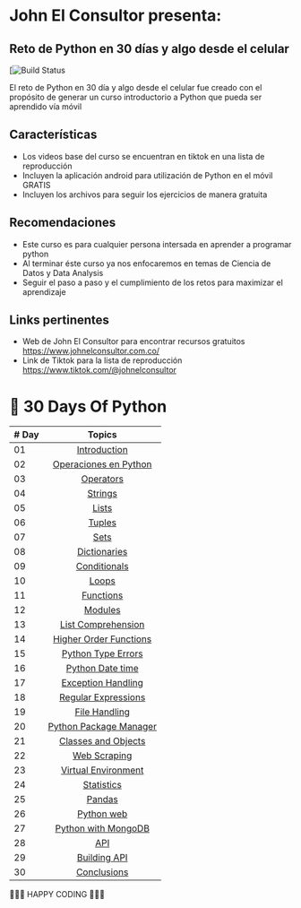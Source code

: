# John El Consultor presenta:
## Reto de Python en 30 días y algo desde el celular
[![Build Status](https://encrypted-tbn0.gstatic.com/images?q=tbn:ANd9GcRrroEYP9yetgKGOYZCeZysSIjjgBMKOBUjkz-lB0yk0mxdUc4qRkvioFEDrmwk6R29Inw&usqp=CAU)

El reto de Python en 30 día y algo desde el celular fue creado con el propósito de generar un curso introductorio a Python que pueda ser aprendido vía móvil

## Características
- Los videos base del curso se encuentran en tiktok en una lista de reproducción
- Incluyen la aplicación android para utilización de Python en el móvil GRATIS
- Incluyen los archivos para seguir los ejercicios de manera gratuita

## Recomendaciones
- Este curso es para cualquier persona intersada en aprender a programar python
- Al terminar éste curso ya nos enfocaremos en temas de Ciencia de Datos y Data Analysis
- Seguir el paso a paso y el cumplimiento de los retos para maximizar el aprendizaje

## Links pertinentes
- Web de John El Consultor para encontrar recursos gratuitos <https://www.johnelconsultor.com.co/>
- Link de Tiktok para la lista de reproducción <https://www.tiktok.com/@johnelconsultor>

# 🐍 30 Days Of Python 

|# Day | Topics                                                    |
|------|:---------------------------------------------------------:|
| 01  |  [Introduction](./readme.md)|
| 02  |  [Operaciones en Python](./Dia1-Operaciones.py)|
| 03  |  [Operators](./03_Day_Operators/03_operators.md)|
| 04  |  [Strings](./04_Day_Strings/04_strings.md)|
| 05  |  [Lists](./05_Day_Lists/05_lists.md)|
| 06  |  [Tuples](./06_Day_Tuples/06_tuples.md)|
| 07  |  [Sets](./07_Day_Sets/07_sets.md)|
| 08  |  [Dictionaries](./08_Day_Dictionaries/08_dictionaries.md)|
| 09  |  [Conditionals](./09_Day_Conditionals/09_conditionals.md)|
| 10  |  [Loops](./10_Day_Loops/10_loops.md)|
| 11  |  [Functions](./11_Day_Functions/11_functions.md)|
| 12  |  [Modules](./12_Day_Modules/12_modules.md)|
| 13  |  [List Comprehension](./13_Day_List_comprehension/13_list_comprehension.md)|
| 14  |  [Higher Order Functions](./14_Day_Higher_order_functions/14_higher_order_functions.md)|     
| 15  |  [Python Type Errors](./15_Day_Python_type_errors/15_python_type_errors.md)| 
| 16 |  [Python Date time](./16_Day_Python_date_time/16_python_datetime.md) |     
| 17 |  [Exception Handling](./17_Day_Exception_handling/17_exception_handling.md)|    
| 18 |  [Regular Expressions](./18_Day_Regular_expressions/18_regular_expressions.md)|    
| 19 |  [File Handling](./19_Day_File_handling/19_file_handling.md)|
| 20 |  [Python Package Manager](./20_Day_Python_package_manager/20_python_package_manager.md)|
| 21 |  [Classes and Objects](./21_Day_Classes_and_objects/21_classes_and_objects.md)|
| 22 |  [Web Scraping](./22_Day_Web_scraping/22_web_scraping.md)|
| 23 |  [Virtual Environment](./23_Day_Virtual_environment/23_virtual_environment.md)|
| 24 |  [Statistics](./24_Day_Statistics/24_statistics.md)|
| 25 |  [Pandas](./25_Day_Pandas/25_pandas.md)|
| 26 |  [Python web](./26_Day_Python_web/26_python_web.md)|
| 27 |  [Python with MongoDB](./27_Day_Python_with_mongodb/27_python_with_mongodb.md)|
| 28 |  [API](./28_Day_API/28_API.md)|
| 29 |  [Building API](./29_Day_Building_API/29_building_API.md)|
| 30 |  [Conclusions](./30_Day_Conclusions/30_conclusions.md)|

🧡🧡🧡 HAPPY CODING 🧡🧡🧡









